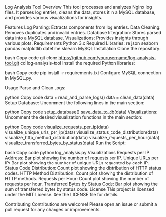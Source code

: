 Log Analysis Tool
Overview
This tool processes and analyzes Nginx log files. It parses log entries, cleans the data, stores it in a MySQL database, and provides various visualizations for insights.

Features
Log Parsing: Extracts components from log entries.
Data Cleaning: Removes duplicates and invalid entries.
Database Integration: Stores parsed data into a MySQL database.
Visualizations: Provides insights through various plots.
Requirements
Python 3.x
Required Libraries:
re
json
seaborn
pandas
matplotlib
datetime
sklearn
MySQL
Installation
Clone the repository:

bash
Copy code
git clone https://github.com/yourusername/log-analysis-tool.git
cd log-analysis-tool
Install the required Python libraries:

bash
Copy code
pip install -r requirements.txt
Configure MySQL connection in MySQL.py.

Usage
Parse and Clean Logs:

python
Copy code
data = read_and_parse_logs()
data = clean_data(data)
Setup Database:
Uncomment the following lines in the main section:

python
Copy code
setup_database()
save_data_to_db(data)
Visualizations:
Uncomment the desired visualization functions in the main section:

python
Copy code
visualize_requests_per_ip(data)
visualize_unique_urls_per_ip(data)
visualize_status_code_distribution(data)
visualize_http_method_distribution(data)
visualize_requests_per_hour(data)
visualize_transferred_bytes_by_status(data)
Run the Script:

bash
Copy code
python log_analysis.py
Visualizations
Requests per IP Address: Bar plot showing the number of requests per IP.
Unique URLs per IP: Bar plot showing the number of unique URLs requested by each IP.
Status Code Distribution: Count plot showing the distribution of HTTP status codes.
HTTP Method Distribution: Count plot showing the distribution of HTTP methods.
Requests per Hour: Count plot showing the number of requests per hour.
Transferred Bytes by Status Code: Bar plot showing the sum of transferred bytes by status code.
License
This project is licensed under the MIT License. See the LICENSE file for details.

Contributing
Contributions are welcome! Please open an issue or submit a pull request for any changes or improvements.